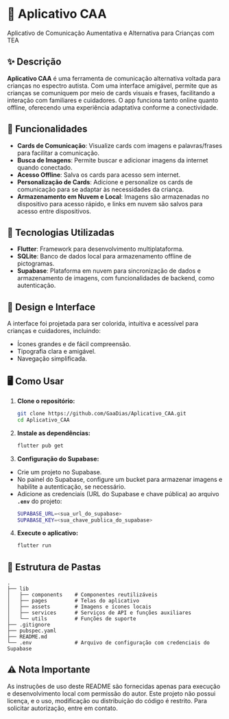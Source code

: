 # 📱 Aplicativo CAA

Aplicativo de Comunicação Aumentativa e Alternativa para Crianças com TEA

## ✨ Descrição

**Aplicativo CAA** é uma ferramenta de comunicação alternativa voltada para crianças no espectro autista. Com uma interface amigável, permite que as crianças se comuniquem por meio de cards visuais e frases, facilitando a interação com familiares e cuidadores. O app funciona tanto online quanto offline, oferecendo uma experiência adaptativa conforme a conectividade.

## 🧩 Funcionalidades

- **Cards de Comunicação**: Visualize cards com imagens e palavras/frases para facilitar a comunicação.
- **Busca de Imagens**: Permite buscar e adicionar imagens da internet quando conectado.
- **Acesso Offline**: Salva os cards para acesso sem internet.
- **Personalização de Cards**: Adicione e personalize os cards de comunicação para se adaptar às necessidades da criança.
- **Armazenamento em Nuvem e Local**: Imagens são armazenadas no dispositivo para acesso rápido, e links em nuvem são salvos para acesso entre dispositivos.

## 🚀 Tecnologias Utilizadas

- **Flutter**: Framework para desenvolvimento multiplataforma.
- **SQLite**: Banco de dados local para armazenamento offline de pictogramas.
- **Supabase**: Plataforma em nuvem para sincronização de dados e armazenamento de imagens, com funcionalidades de backend, como autenticação.

## 🎨 Design e Interface

A interface foi projetada para ser colorida, intuitiva e acessível para crianças e cuidadores, incluindo:

- Ícones grandes e de fácil compreensão.
- Tipografia clara e amigável.
- Navegação simplificada.

## 🖥️ Como Usar

1. **Clone o repositório:**
   ```bash
   git clone https://github.com/GaaDias/Aplicativo_CAA.git
   cd Aplicativo_CAA
2. **Instale as dependências:**
   ```bash
   flutter pub get
3. **Configuração do Supabase:**
 - Crie um projeto no Supabase.
 - No painel do Supabase, configure um bucket para armazenar imagens e habilite a autenticação, se necessário.
 - Adicione as credenciais (URL do Supabase e chave pública) ao arquivo **``.env``** do projeto:
   ```bash
   SUPABASE_URL=<sua_url_do_supabase>
   SUPABASE_KEY=<sua_chave_publica_do_supabase>

4. **Execute o aplicativo:**
   ```bash
   flutter run

## 📂 Estrutura de Pastas

```plaintext
.
├── lib
│   ├── components    # Componentes reutilizáveis
│   ├── pages         # Telas do aplicativo
│   ├── assets        # Imagens e ícones locais
│   ├── services      # Serviços de API e funções auxiliares
│   └── utils         # Funções de suporte
├── .gitignore
├── pubspec.yaml
├── README.md
└── .env              # Arquivo de configuração com credenciais do Supabase
```

## ⚠️ Nota Importante

As instruções de uso deste README são fornecidas apenas para execução e desenvolvimento local com permissão do autor. Este projeto não possui licença, e o uso, modificação ou distribuição do código é restrito. Para solicitar autorização, entre em contato.
